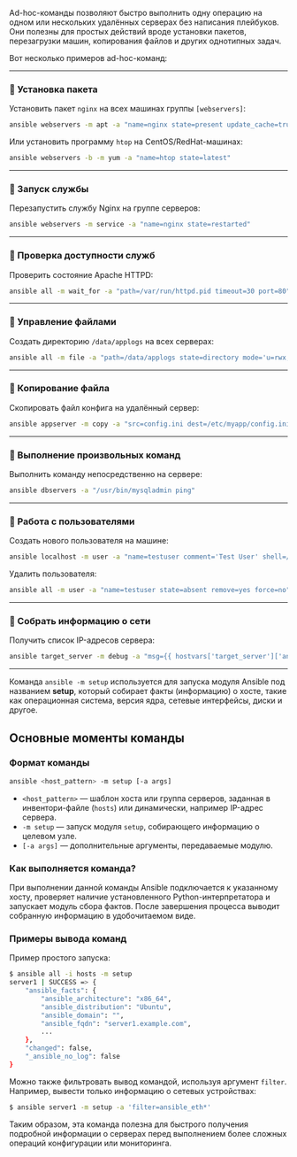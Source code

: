 Ad-hoc-команды позволяют быстро выполнить одну операцию на одном или нескольких удалённых серверах без написания плейбуков. Они полезны для простых действий вроде установки пакетов, перезагрузки машин, копирования файлов и других однотипных задач.

Вот несколько примеров ad-hoc-команд:

---

### 📌 Установка пакета
Установить пакет `nginx` на всех машинах группы `[webservers]`:
```bash
ansible webservers -m apt -a "name=nginx state=present update_cache=true"
```

Или установить программу `htop` на CentOS/RedHat-машинах:
```bash
ansible webservers -b -m yum -a "name=htop state=latest"
```

---

### 📌 Запуск службы
Перезапустить службу Nginx на группе серверов:
```bash
ansible webservers -m service -a "name=nginx state=restarted"
```

---

### 📌 Проверка доступности служб
Проверить состояние Apache HTTPD:
```bash
ansible all -m wait_for -a "path=/var/run/httpd.pid timeout=30 port=80"
```

---

### 📌 Управление файлами
Создать директорию `/data/applogs` на всех серверах:
```bash
ansible all -m file -a "path=/data/applogs state=directory mode='u=rwx,g=rx,o=rx'"
```

---

### 📌 Копирование файла
Скопировать файл конфига на удалённый сервер:
```bash
ansible appserver -m copy -a "src=config.ini dest=/etc/myapp/config.ini owner=root group=root mode=0644"
```

---

### 📌 Выполнение произвольных команд
Выполнить команду непосредственно на сервере:
```bash
ansible dbservers -a "/usr/bin/mysqladmin ping"
```

---

### 📌 Работа с пользователями
Создать нового пользователя на машине:
```bash
ansible localhost -m user -a "name=testuser comment='Test User' shell=/bin/bash createhome=yes"
```

Удалить пользователя:
```bash
ansible all -m user -a "name=testuser state=absent remove=yes force=no"
```

---

### 📌 Собрать информацию о сети
Получить список IP-адресов сервера:
```bash
ansible target_server -m debug -a "msg={{ hostvars['target_server']['ansible_all_ipv4_addresses'] }}"
```
---

Команда `ansible -m setup` используется для запуска модуля Ansible под названием **setup**, который собирает факты (информацию) о хосте, такие как операционная система, версия ядра, сетевые интерфейсы, диски и другое.

## Основные моменты команды

### Формат команды
```bash
ansible <host_pattern> -m setup [-a args]
```

- `<host_pattern>` — шаблон хоста или группа серверов, заданная в инвентори-файле (`hosts`) или динамически, например IP-адрес сервера.
- `-m setup` — запуск модуля `setup`, собирающего информацию о целевом узле.
- `[-a args]` — дополнительные аргументы, передаваемые модулю.

### Как выполняется команда?

При выполнении данной команды Ansible подключается к указанному хосту, проверяет наличие установленного Python-интерпретатора и запускает модуль сбора фактов. После завершения процесса выводит собранную информацию в удобочитаемом виде.

### Примеры вывода команд

Пример простого запуска:
```bash
$ ansible all -i hosts -m setup
server1 | SUCCESS => {
    "ansible_facts": {
        "ansible_architecture": "x86_64",
        "ansible_distribution": "Ubuntu",
        "ansible_domain": "",
        "ansible_fqdn": "server1.example.com",
        ...
    },
    "changed": false,
    "_ansible_no_log": false
}
```

Можно также фильтровать вывод командой, используя аргумент `filter`. Например, вывести только информацию о сетевых устройствах:
```bash
$ ansible server1 -m setup -a 'filter=ansible_eth*'
```

Таким образом, эта команда полезна для быстрого получения подробной информации о серверах перед выполнением более сложных операций конфигурации или мониторинга.

